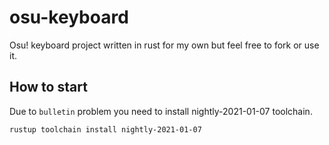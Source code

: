 # osu-keyboard

Osu! keyboard project written in rust for my own but feel free to fork or use it. 

## How to start

Due to `bulletin` problem you need to install nightly-2021-01-07 toolchain.

```shell
rustup toolchain install nightly-2021-01-07
```